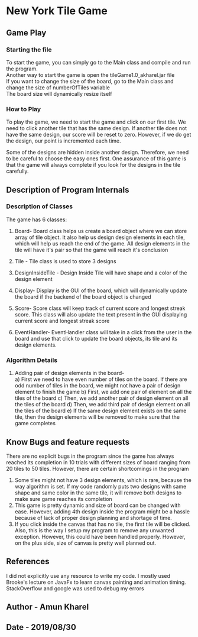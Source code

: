 # New York Tile Game

## Game Play

### Starting the file
To start the game, you can simply go to the Main class and compile and run the program. <br>
Another way to start the game is open the tileGame1.0_akharel.jar file <br>
If you want to change the size of the board, go to the Main class and change the size of numberOfTiles variable
<br>
The board size will dynamically resize itself

### How to Play
To play the game, we need to start the game and click on our first tile. 
We need to click another tile that has the same design. If another tile
does not have the same design, our score will be reset to zero. However,
if we do get the design, our point is incremented each time. <br>

Some of the designs are hidden inside another design. Therefore, we need
to be careful to choose the easy ones first. One assurance of this game is 
that the game will always complete if you look for the designs in the tile carefully. 

## Description of Program Internals

### Description of Classes
The game has 6 classes: <br>

1) Board- Board class helps us create a board object where we can store array of tile object. 
It also help us design design elements in each tile, which will help us reach the end of the game.
All design elements in the tile will have it's pair so that the game will reach it's conclusion

2) Tile - Tile class is used to store 3 designs 

3) DesignInsideTile - Design Inside Tile will have shape and a color of the design element

4) Display- Display is the GUI of the board, which will dynamically update the board if the 
backend of the board object is changed

5) Score- Score class will keep track of current score and longest streak score. 
This class will also update the text present in the GUI displaying current score and longest streak score

6) EventHandler- EventHandler class will take in a click from the user in the board and use that 
click to update the board objects, its tile and its design elements. 


### Algorithm Details

1) Adding pair of design elements in the board-  <br>
a) First we need to have even number of tiles on the board. If there are odd number of tiles 
in the board, we might not have a pair of design element to finish the game
b) First, we add one pair of element on all the tiles of the board
c) Then, we add another pair of design element on all the tiles of the board
d) Then, we add third pair of design element on all the tiles of the board
e) If the same design element exists on the same tile, then the design elements will be removed to make sure that the game completes



## Know Bugs and feature requests
There are no  explicit bugs in the program since the game has always reached its completion in 10 trials with different sizes of board ranging from 20 tiles to 50 tiles. However, there are certain shortcomings in the program <br>
1) Some tiles might not have 3 design elements, which is rare, because the way algorithm is set. 
If my code randomly  puts two designs with same shape and same color in the same tile, it will remove both designs to make sure game reaches its completion
2) This game is pretty dynamic and size of board can be changed with ease. However, adding 4th design 
inside the program might be a hassle because of lack of proper design planning and shortage of time. 
3) If you click inside the canvas that has no tile, the first tile will be clicked. Also, this is the way I setup my program 
to remove any unwanted exception. However, this could have been handled properly. 
However, on the plus side, size of canvas is pretty well planned out. 


## References
I did not explicitly use any resource to write my code. I mostly used Brooke's lecture on JavaFx to learn canvas painting 
and animation timing. <br>
StackOverflow and google was used to debug my errors

## Author - Amun Kharel

## Date - 2019/08/30